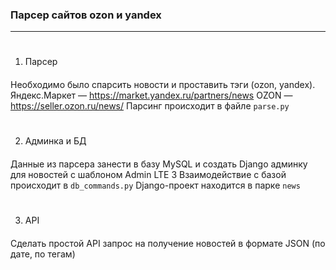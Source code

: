 ### Парсер сайтов ozon и yandex
_______

#
1. Парсер
####
Необходимо было спарсить новости и проставить тэги (ozon, yandex).
Яндекс.Маркет — https://market.yandex.ru/partners/news 
OZON — https://seller.ozon.ru/news/ 
Парсинг происходит в файле `parse.py`
#
2. Админка и БД
####
Данные из парсера занести в базу MySQL и создать Django админку для новостей с шаблоном Admin LTE 3
Взаимодействие с базой происходит в `db_commands.py`
Django-проект находится в парке `news`
#
3. API
####
Сделать простой API запрос на получение новостей в формате JSON (по дате, по тегам)

